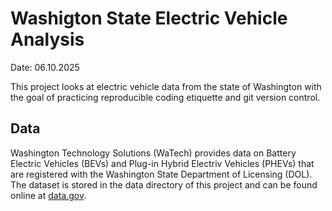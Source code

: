 # Washigton State Electric Vehicle Analysis

Date: 06.10.2025

This project looks at electric vehicle data from the state of Washington with the goal of practicing reproducible coding etiquette and git version control.

## Data

Washington Technology Solutions (WaTech) provides data on Battery Electric Vehicles (BEVs) and Plug-in Hybrid Electriv Vehicles (PHEVs) that are registered with the Washington State Department of Licensing (DOL). The dataset is stored in the data directory of this project and can be found online at [data.gov](https://catalog.data.gov/dataset/electric-vehicle-population-data).



